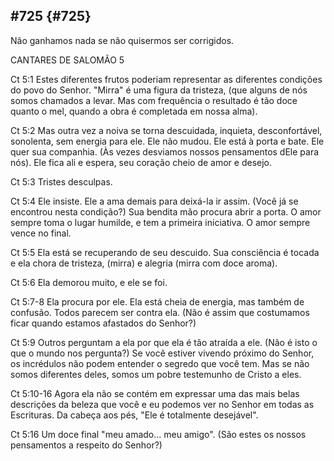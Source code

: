 ## #725 {#725}

Não ganhamos nada se não quisermos ser corrigidos.

CANTARES DE SALOMÃO 5

Ct 5:1 Estes diferentes frutos poderiam representar as diferentes condições do povo do Senhor. &quot;Mirra&quot; é uma figura da tristeza, (que alguns de nós somos chamados a levar. Mas com frequência o resultado é tão doce quanto o mel, quando a obra é completada em nossa alma).

Ct 5:2 Mas outra vez a noiva se torna descuidada, inquieta, desconfortável, sonolenta, sem energia para ele. Ele não mudou. Ele está à porta e bate. Ele quer sua companhia. (Às vezes desviamos nossos pensamentos dEle para nós). Ele fica ali e espera, seu coração cheio de amor e desejo.

Ct 5:3 Tristes desculpas.

Ct 5:4 Ele insiste. Ele a ama demais para deixá-la ir assim. (Você já se encontrou nesta condição?) Sua bendita mão procura abrir a porta. O amor sempre toma o lugar humilde, e tem a primeira iniciativa. O amor sempre vence no final.

Ct 5:5 Ela está se recuperando de seu descuido. Sua consciência é tocada e ela chora de tristeza, (mirra) e alegria (mirra com doce aroma).

Ct 5:6 Ela demorou muito, e ele se foi.

Ct 5:7-8 Ela procura por ele. Ela está cheia de energia, mas também de confusão. Todos parecem ser contra ela. (Não é assim que costumamos ficar quando estamos afastados do Senhor?)

Ct 5:9 Outros perguntam a ela por que ela é tão atraída a ele. (Não é isto o que o mundo nos pergunta?) Se você estiver vivendo próximo do Senhor, os incrédulos não podem entender o segredo que você tem. Mas se não somos diferentes deles, somos um pobre testemunho de Cristo a eles.

Ct 5:10-16 Agora ela não se contém em expressar uma das mais belas descrições da beleza que você e eu podemos ver no Senhor em todas as Escrituras. Da cabeça aos pés, &quot;Ele é totalmente desejável&quot;.

Ct 5:16 Um doce final &quot;meu amado... meu amigo&quot;. (São estes os nossos pensamentos a respeito do Senhor?)